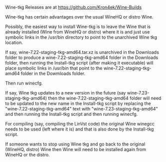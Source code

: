 Wine-tkg Releases are at https://github.com/Kron4ek/Wine-Builds

Wine-tkg has certain advantages over the usual WineHQ or distro Wine.

Possibly, the easiest way to install Wine-tkg is to leave the Wine that is already installed (Wine from WineHQ or distro) where it is and just use 
symbolic links in the /usr/bin directory to point to the unarchived Wine tkg location.

If say, wine-7.22-staging-tkg-amd64.tar.xz is unarchived in the Downloads folder to produce a wine-7.22-staging-tkg-amd64 folder in the Downloads folder,
then running the Install-tkg script (after making it executable) will place symbolic links in /usr/bin that point to the wine-7.22-staging-tkg-amd64 folder 
in the Dowmloads folder.

Then run winecfg.

If say, Wine tkg updates to a new version in the future (say wine-7.23-staging-tkg-amd64) then the wine-7.22-staging-tkg-amd64 folder will need to be updated 
to the new name in the Install-tkg script by replacing the "wine-7.22-staging-tkg-amd64" text with "wine-7.23-staging-tkg-amd64" and then
running the Install-tkg script and then running winecfg.

For compiling (say, compiling the LinVst code) the original Wine winegcc needs to be used (left where it is) and that is also done by the Install-tkg script.

If someone wants to stop using Wine tkg and go back to the original (WineHQ, distro) Wine then Wine will need to be installed again 
from WineHQ or the distro.



